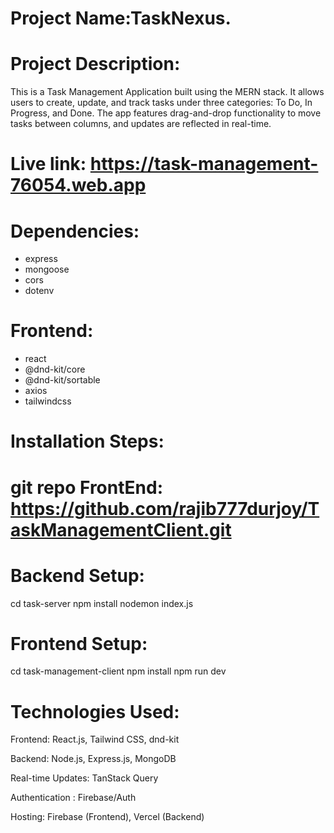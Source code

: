 
# Project Name:TaskNexus.

# Project Description:
This is a Task Management Application built using the MERN stack. It allows users to create, update, and track tasks under three categories: To Do, In Progress, and Done. The app features drag-and-drop functionality to move tasks between columns, and updates are reflected in real-time.

# Live link: https://task-management-76054.web.app

# Dependencies:
* express
* mongoose
* cors
* dotenv
# Frontend:
* react
* @dnd-kit/core
* @dnd-kit/sortable
* axios
* tailwindcss
# Installation Steps:
 # git repo FrontEnd: https://github.com/rajib777durjoy/TaskManagementClient.git

# Backend Setup:
 cd task-server
 npm install
 nodemon index.js

# Frontend Setup:
 cd task-management-client
 npm install
 npm run dev

# Technologies Used:

Frontend: React.js, Tailwind CSS, dnd-kit

Backend: Node.js, Express.js, MongoDB

Real-time Updates: TanStack Query

Authentication : Firebase/Auth 

Hosting: Firebase (Frontend), Vercel (Backend)
